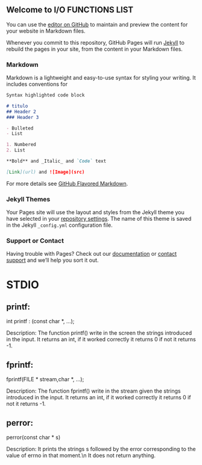 ## Welcome to I/O FUNCTIONS LIST

You can use the [editor on GitHub](https://github.com/chronosss1/pruebaweb/edit/master/index.md) to maintain and preview the content for your website in Markdown files.

Whenever you commit to this repository, GitHub Pages will run [Jekyll](https://jekyllrb.com/) to rebuild the pages in your site, from the content in your Markdown files.

### Markdown

Markdown is a lightweight and easy-to-use syntax for styling your writing. It includes conventions for

```markdown
Syntax highlighted code block

# titulo
## Header 2
### Header 3

- Bulleted
- List

1. Numbered
2. List

**Bold** and _Italic_ and `Code` text

[Link](url) and ![Image](src)
```

For more details see [GitHub Flavored Markdown](https://guides.github.com/features/mastering-markdown/).

### Jekyll Themes

Your Pages site will use the layout and styles from the Jekyll theme you have selected in your [repository settings](https://github.com/chronosss1/pruebaweb/settings). The name of this theme is saved in the Jekyll `_config.yml` configuration file.

### Support or Contact

Having trouble with Pages? Check out our [documentation](https://help.github.com/categories/github-pages-basics/) or [contact support](https://github.com/contact) and we’ll help you sort it out.


# STDIO


## printf:
int printf : (const char *, ...);

Description:
The function printf() write in the screen the strings introduced in the input.
It returns an int, if it worked correctly it returns 0 if not it returns -1.


## fprintf:
fprintf(FILE * stream,char *, ...);

Description:
The function fprintf() write in the stream given the strings introduced in the input.
It returns an int, if it worked correctly it returns 0 if not it returns -1.


## perror:

perror(const char * s)

Description:
It prints the strings s followed by the error corresponding to the value of errno in that moment.\n
It does not return anything.

